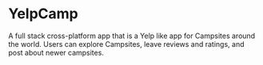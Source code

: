 # YelpCamp
A full stack cross-platform app that is a Yelp like app for Campsites around the world. Users can 
explore Campsites, leave reviews and ratings, and post about newer campsites.
